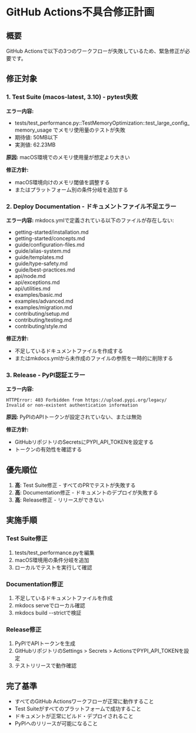 # GitHub Actions不具合修正計画

## 概要
GitHub Actionsで以下の3つのワークフローが失敗しているため、緊急修正が必要です。

## 修正対象

### 1. Test Suite (macos-latest, 3.10) - pytest失敗
**エラー内容:**
- tests/test_performance.py::TestMemoryOptimization::test_large_config_memory_usage でメモリ使用量のテストが失敗
- 期待値: 50MB以下
- 実測値: 62.23MB

**原因:**
macOS環境でのメモリ使用量が想定より大きい

**修正方針:**
- macOS環境向けのメモリ閾値を調整する
- またはプラットフォーム別の条件分岐を追加する

### 2. Deploy Documentation - ドキュメントファイル不足エラー
**エラー内容:**
mkdocs.ymlで定義されている以下のファイルが存在しない:
- getting-started/installation.md
- getting-started/concepts.md
- guide/configuration-files.md
- guide/alias-system.md
- guide/templates.md
- guide/type-safety.md
- guide/best-practices.md
- api/node.md
- api/exceptions.md
- api/utilities.md
- examples/basic.md
- examples/advanced.md
- examples/migration.md
- contributing/setup.md
- contributing/testing.md
- contributing/style.md

**修正方針:**
- 不足しているドキュメントファイルを作成する
- またはmkdocs.ymlから未作成のファイルの参照を一時的に削除する

### 3. Release - PyPI認証エラー
**エラー内容:**
```
HTTPError: 403 Forbidden from https://upload.pypi.org/legacy/
Invalid or non-existent authentication information
```

**原因:**
PyPIのAPIトークンが設定されていない、または無効

**修正方針:**
- GitHubリポジトリのSecretsにPYPI_API_TOKENを設定する
- トークンの有効性を確認する

## 優先順位
1. **高**: Test Suite修正 - すべてのPRでテストが失敗する
2. **高**: Documentation修正 - ドキュメントのデプロイが失敗する
3. **高**: Release修正 - リリースができない

## 実施手順

### Test Suite修正
1. tests/test_performance.pyを編集
2. macOS環境用の条件分岐を追加
3. ローカルでテストを実行して確認

### Documentation修正
1. 不足しているドキュメントファイルを作成
2. mkdocs serveでローカル確認
3. mkdocs build --strictで検証

### Release修正
1. PyPIでAPIトークンを生成
2. GitHubリポジトリのSettings > Secrets > ActionsでPYPI_API_TOKENを設定
3. テストリリースで動作確認

## 完了基準
- すべてのGitHub Actionsワークフローが正常に動作すること
- Test Suiteがすべてのプラットフォームで成功すること
- ドキュメントが正常にビルド・デプロイされること
- PyPIへのリリースが可能になること